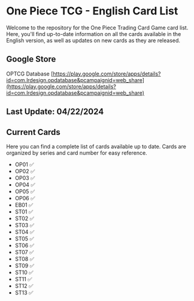 
# One Piece TCG - English Card List
 Welcome to the repository for the One Piece Trading Card Game card list. Here, you'll find up-to-date information on all the cards available in the English version, as well as updates on new cards as they are released. 
 ## Google Store
OPTCG Database [https://play.google.com/store/apps/details?id=com.lrdesign.opdatabase&pcampaignid=web_share](https://play.google.com/store/apps/details?id=com.lrdesign.opdatabase&pcampaignid=web_share)
 ## Last Update: 04/22/2024  
 ## Current Cards 
 Here you can find a complete list of cards available up to date. Cards are organized by series and card number for easy reference.

 - OP01 ✅ 
 - OP02 ✅ 
 - OP03 ✅ 
 - OP04 ✅ 
 - OP05 ✅ 
 - OP06 ✅ 
 - EB01  ✅ 
 - ST01  ✅ 
 - ST02  ✅
 - ST03  ✅ 
 - ST04  ✅ 
 - ST05  ✅ 
 - ST06  ✅ 
 - ST07  ✅ 
 - ST08  ✅ 
 - ST09  ✅ 
 - ST10  ✅ 
 - ST11  ✅ 
 - ST12  ✅ 
 - ST13  ✅
